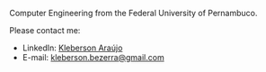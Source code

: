 Computer Engineering from the Federal University of Pernambuco.

Please contact me:
* LinkedIn: [Kleberson Araújo](https://www.linkedin.com/in/klebersonaraujo/)
* E-mail: kleberson.bezerra@gmail.com
